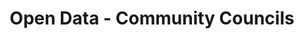 ---
schema: default
title: Open Data - Community Councils
organization: Argyll and Bute Council
notes: >-
    Community councils are required to be established by local authorities. They are the most local tier of statutory representation in Scotland. They bridge the gap between local authorities and communities and help to make public bodies aware of the opinions and needs of the communities they represent.
resources:
  - name: Open Data - Community Councils FEATURE LAYER
  - url: >-
      
  - format: FEATURE LAYER
license: 
category:

  - Boundary
  - Electoral
  - Community
maintainer: Argyll and Bute Council
maintainer_email: someone@example.com
---